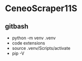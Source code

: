 # CeneoScraper11S

## gitbash
* python -m venv .venv
* code extensions
* source .venv/Scripts/activate
* pip -V
